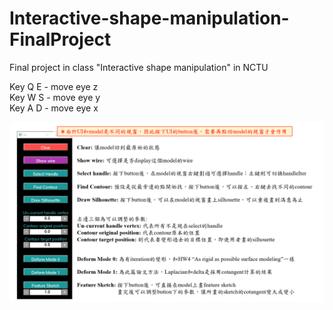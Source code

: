 # Interactive-shape-manipulation-FinalProject
Final project in class "Interactive shape manipulation" in NCTU

Key Q E - move eye z <br />
Key W S - move eye y <br />
Key A D - move eye x <br />

![image](https://github.com/gina10287/Interactive-shape-manipulation-FinalProject/blob/master/Instruction0.png)
